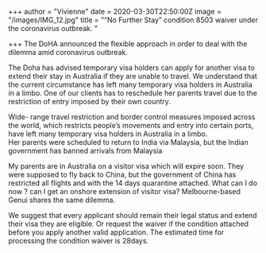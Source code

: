 +++
author = "Vivienne"
date = 2020-03-30T22:50:00Z
image = "/images/IMG_12.jpg"
title = "“No Further Stay” condition 8503  waiver under the coronavirus outbreak. "

+++
The DoHA announced the flexible approach in order to deal with the dilemma amid coronavirus outbreak.   
  
The Doha has advised temporary visa holders can apply for another visa to extend their stay in Australia if they are unable to travel. We understand that the current circumstance has left many temporary visa holders in Australia in a limbo. One of our clients has to reschedule her parents travel due to the restriction of entry imposed by their own country.

Wide- range travel restriction and border control measures imposed across the world, which restricts people’s movements and entry into certain ports, have left many temporary visa holders in Australia in a limbo.  
Her parents were scheduled to return to India via Malaysia, but the Indian government has banned arrivals from Malaysia  
  
My parents are in Australia on a visitor visa which will expire soon. They were supposed to fly back to China, but the government of China has restricted all flights and with the 14 days quarantine attached. What can I do now ? can I get an onshore extension of visitor visa? Melbourne-based Genui shares the same dilemma.

We suggest that every applicant should remain their legal status and extend their visa they are eligible. Or request the waiver if the condition attached before you apply another valid application. The estimated time for processing the condition waiver is 28days. 
